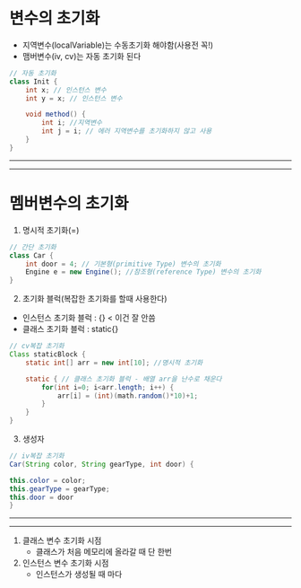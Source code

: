 # 변수의 초기화
- 지역변수(localVariable)는 수동초기화 해야함(사용전 꼭!)
- 맴버변수(iv, cv)는 자동 초기화 된다
```java
// 자동 초기화
class Init { 
    int x; // 인스턴스 변수
    int y = x; // 인스턴스 변수

    void method() {
        int i; //지역변수
        int j = i; // 에러 지역변수를 초기화하지 않고 사용
    }
}
```
---
---
# 멤버변수의 초기화
1. 명시적 초기화(=)
```java
// 간단 초기화
class Car { 
    int door = 4; // 기본형(primitive Type) 변수의 초기화
    Engine e = new Engine(); //참조형(reference Type) 변수의 초기화
}
```
2. 초기화 블럭(복잡한 초기화를 할때 사용한다)
- 인스턴스 초기화 블럭 : {} < 이건 잘 안씀
- 클래스 초기화 블럭 : static{}
```java
// cv복잡 초기화
Class staticBlock {
    static int[] arr = new int[10]; //명시적 초기화

    static { // 클래스 초기화 블럭 - 배열 arr을 난수로 채운다
        for(int i=0; i<arr.length; i++) {
            arr[i] = (int)(math.random()*10)+1;
        }
    }
}
```
3. 생성자
```java
// iv복잡 초기화
Car(String color, String gearType, int door) { 

this.color = color;
this.gearType = gearType;
this.door = door
}
```
---
---
1. 클래스 변수 초기화 시점
    - 클래스가 처음 메모리에 올라갈 때 단 한번
2. 인스턴스 변수 초기화 시점
    - 인스턴스가 생성될 때 마다